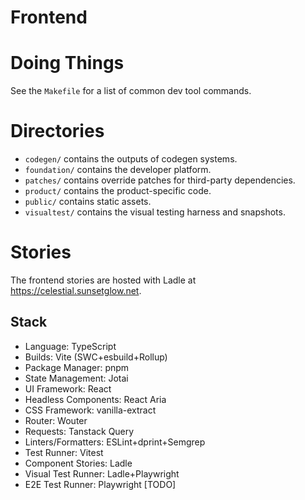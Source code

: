 # Frontend

# Doing Things

See the `Makefile` for a list of common dev tool commands.

# Directories

- `codegen/` contains the outputs of codegen systems.
- `foundation/` contains the developer platform.
- `patches/` contains override patches for third-party dependencies.
- `product/` contains the product-specific code.
- `public/` contains static assets.
- `visualtest/` contains the visual testing harness and snapshots.

# Stories

The frontend stories are hosted with Ladle at https://celestial.sunsetglow.net.

## Stack

- Language: TypeScript
- Builds: Vite (SWC+esbuild+Rollup)
- Package Manager: pnpm
- State Management: Jotai
- UI Framework: React
- Headless Components: React Aria
- CSS Framework: vanilla-extract
- Router: Wouter
- Requests: Tanstack Query
- Linters/Formatters: ESLint+dprint+Semgrep
- Test Runner: Vitest
- Component Stories: Ladle
- Visual Test Runner: Ladle+Playwright
- E2E Test Runner: Playwright [TODO]
